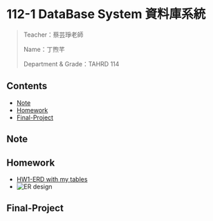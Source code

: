 # 112-1 DataBase System 資料庫系統
> Teacher：蔡芸琤老師
> 
> Name：丁煦芊
> 
> Department & Grade：TAHRD 114

## Contents
* [Note](#Note)
* [Homework](#Homework)
* [Final-Project](#Final-Project)

## Note

## Homework
* [HW1-ERD with my tables](https://youtu.be/L2LuY34XqNQ)
* ![ER design](ERD圖.png)

## Final-Project
